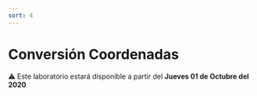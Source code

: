 ```yaml
---
sort: 4
---
```


# Conversión Coordenadas

:warning: Este laboratorio estará disponible a partir del **Jueves 01 de Octubre del 2020**
